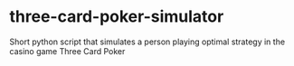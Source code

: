 # three-card-poker-simulator

Short python script that simulates a person playing optimal strategy in the casino game Three Card Poker
